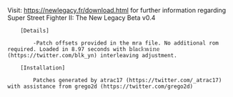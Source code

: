 Visit: https://newlegacy.fr/download.html for further information regarding Super Street Fighter II: The New Legacy Beta v0.4

        [Details]

            -Patch offsets provided in the mra file. No additional rom required. Loaded in 8.97 seconds with 𝕓𝕝𝕒𝕔𝕜𝕨𝕚𝕟𝕖 (https://twitter.com/blk_yn) interleaving adjustment.

        [Installation]

            Patches generated by atrac17 (https://twitter.com/_atrac17) with assistance from grego2d (https://twitter.com/grego2d)
